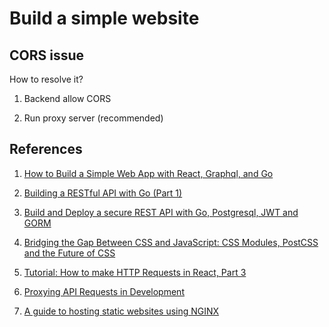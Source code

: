 # Build a simple website

## CORS issue

How to resolve it?

1. Backend allow CORS

1. Run proxy server (recommended)

## References

1. [How to Build a Simple Web App with React, Graphql, and Go](https://medium.com/@chrischuck35/how-to-build-a-simple-web-app-in-react-graphql-go-e71c79beb1d)

1. [Building a RESTful API with Go (Part 1)](https://medium.com/@johnteckert/building-a-restful-api-with-go-part-1-9e234774b14d)

1. [Build and Deploy a secure REST API with Go, Postgresql, JWT and GORM](https://medium.com/@adigunhammedolalekan/build-and-deploy-a-secure-rest-api-with-go-postgresql-jwt-and-gorm-6fadf3da505b)

1. [Bridging the Gap Between CSS and JavaScript: CSS Modules, PostCSS and the Future of CSS](https://css-tricks.com/bridging-the-gap-between-css-and-javascript-css-modules-postcss-and-the-future-of-css/)

1. [Tutorial: How to make HTTP Requests in React, Part 3](https://hackernoon.com/tutorial-how-to-make-http-requests-in-react-part-3-daa6b31b66be)

1. [Proxying API Requests in Development](https://facebook.github.io/create-react-app/docs/proxying-api-requests-in-development#configuring-the-proxy-manually)

1. [A guide to hosting static websites using NGINX](https://medium.com/@jgefroh/a-guide-to-using-nginx-for-static-websites-d96a9d034940)
